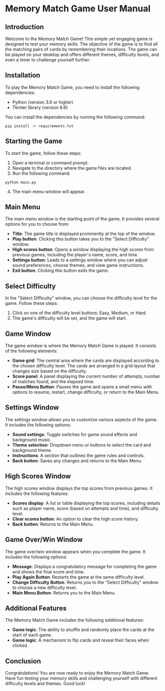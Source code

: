 # Memory Match Game User Manual

## Introduction

Welcome to the Memory Match Game! This simple yet engaging game is designed to test your memory skills. The objective of the game is to find all the matching pairs of cards by remembering their locations. The game can be played on your desktop and offers different themes, difficulty levels, and even a timer to challenge yourself further.

## Installation

To play the Memory Match Game, you need to install the following dependencies:

- Python (version 3.6 or higher)
- Tkinter library (version 8.6)

You can install the dependencies by running the following command:

```
pip install -r requirements.txt
```

## Starting the Game

To start the game, follow these steps:

1. Open a terminal or command prompt.
2. Navigate to the directory where the game files are located.
3. Run the following command:

```
python main.py
```

4. The main menu window will appear.

## Main Menu

The main menu window is the starting point of the game. It provides several options for you to choose from:

- **Title**: The game title is displayed prominently at the top of the window.
- **Play button**: Clicking this button takes you to the "Select Difficulty" window.
- **High scores button**: Opens a window displaying the high scores from previous games, including the player's name, score, and time.
- **Settings button**: Leads to a settings window where you can adjust sound preferences, choose themes, and view game instructions.
- **Exit button**: Clicking this button exits the game.

## Select Difficulty

In the "Select Difficulty" window, you can choose the difficulty level for the game. Follow these steps:

1. Click on one of the difficulty level buttons: Easy, Medium, or Hard.
2. The game's difficulty will be set, and the game will start.

## Game Window

The game window is where the Memory Match Game is played. It consists of the following elements:

- **Game grid**: The central area where the cards are displayed according to the chosen difficulty level. The cards are arranged in a grid layout that changes size based on the difficulty.
- **Score panel**: A panel displaying the current number of attempts, number of matches found, and the elapsed time.
- **Pause/Menu Button**: Pauses the game and opens a small menu with options to resume, restart, change difficulty, or return to the Main Menu.

## Settings Window

The settings window allows you to customize various aspects of the game. It includes the following options:

- **Sound settings**: Toggle switches for game sound effects and background music.
- **Theme selection**: Dropdown menu or buttons to select the card and background theme.
- **Instructions**: A section that outlines the game rules and controls.
- **Back button**: Saves any changes and returns to the Main Menu.

## High Scores Window

The high scores window displays the top scores from previous games. It includes the following features:

- **Scores display**: A list or table displaying the top scores, including details such as player name, score (based on attempts and time), and difficulty level.
- **Clear scores button**: An option to clear the high score history.
- **Back button**: Returns to the Main Menu.

## Game Over/Win Window

The game over/win window appears when you complete the game. It includes the following options:

- **Message**: Displays a congratulatory message for completing the game and shows the final score and time.
- **Play Again Button**: Restarts the game at the same difficulty level.
- **Change Difficulty Button**: Returns you to the "Select Difficulty" window to choose a new difficulty level.
- **Main Menu Button**: Returns you to the Main Menu.

## Additional Features

The Memory Match Game includes the following additional features:

- **Game logic**: The ability to shuffle and randomly place the cards at the start of each game.
- **Game logic**: A mechanism to flip cards and reveal their faces when clicked.

## Conclusion

Congratulations! You are now ready to enjoy the Memory Match Game. Have fun testing your memory skills and challenging yourself with different difficulty levels and themes. Good luck!